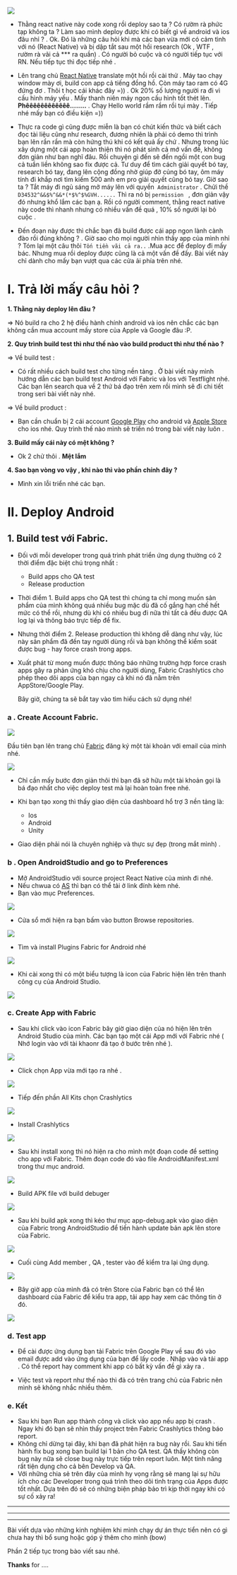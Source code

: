 ![](https://images.viblo.asia/c3245f43-78f4-44c1-a991-b5a381951c88.png)

* Thằng react native này code xong rồi deploy sao ta ? Có rườm rà phức tạp không ta ? Làm sao mình deploy được khi có biết gì về android và ios đâu nhỉ ? . Ok. Đó là những câu hỏi khi mà các bạn vừa mới có cảm tình với nó (React Native) và bị dập tắt sau một hồi research (Ok , WTF , rườm rà vãi cả *** ra quần) . Có người bỏ cuộc và có người tiếp tục với RN. Nếu tiếp tục thì đọc tiếp nhé .

*  Lên trang chủ [React Native](http://facebook.github.io/react-native/) translate một hồi rồi cài thử . Máy tao chạy window mày ơi, build con app cả tiếng đồng hồ. Còn máy tao ram có 4G đứng đơ . Thôi t học cái khác đây =)) . Ok 20% số lượng người ra đi vì cấu hình máy yếu . Mấy thanh niên máy ngon cấu hình tốt thét lên. **Phêêêêêêêêêêêê........** . Chạy Hello world rầm rầm rồi tụi mày . Tiếp nhé mấy bạn có điều kiện =))

*  Thực ra code gì cũng được miễn là bạn có chút kiến thức và biết cách đọc tài liệu cũng như research, đương nhiên là phải có demo thì trình bạn lên rần rần mà còn hứng thú khi có kết quả ấy chứ . Nhưng trong lúc xây dựng một cái app hoàn thiện thì nó phát sinh cả mớ vấn đề, không đơn giản như bạn nghĩ đâu. Rồi chuyện gì đến sẽ đến ngồi một con bug cả tuần liền không sao fix được cả. Tư duy để tìm cách giải quyết bó tay, research bó tay, đang lên cộng đồng nhờ giúp đở củng bó tay,  ôm máy tính đi khắp nơi tìm kiếm 500 anh em pro giải quyết cũng bó tay. Giờ sao ta ? Tắt máy đi ngủ sáng mở máy lên với quyền` Administrator` . Chửi thề `D34532^&&$%^&&*(*$%^$%GVH......` Thì ra nó bị `permission ` , đơn giản vậy đó nhưng khổ lắm các bạn ạ. Rồi có người comment, thằng react native này code thì nhanh nhưng có nhiều vấn đề quá , 10% số người lại bỏ cuộc . 

* Đến đoạn này được thì chắc bạn đã build được cái app ngon lành cành đào rồi đúng không ? . Giờ sao cho mọi người nhìn thấy app của mình nhỉ ? Tóm lại một câu thôi `Tốn tiền vãi cả ra..` .Mua acc để đeploy đi mấy bác. Nhưng mua rồi deploy được cũng là cả một vấn đề đấy. Bài viết này chỉ dành cho mấy bạn vượt qua các cửa ải phía trên nhé. 

# I. Trả lời mấy câu hỏi ?
**1. Thằng này deploy lên đâu ?**

=> Nó build ra cho 2 hệ điều hành chính android và ios nên chắc các bạn không cần mua account mấy store của Apple và Google đâu :P. 

**2. Quy trình build test thì như thế nào vào build product thì như thế nào ?**

=> Về build test : 

- Có rất nhiều cách build test cho từng nền tảng . Ở bài viết này mình hướng dẫn các bạn build test Android với Fabric và Ios với Testflight nhé. Các bạn lên search qua về 2 thứ bá đạo trên xem rồi mình sẽ đi chi tiết trong seri bài viết này nhé.

=> Về build product : 

- Bạn cần chuẩn bị 2 cái account [Google Play](https://play.google.com/store) cho android và [Apple Store](https://www.apple.com/ios/app-store/) cho ios nhé. Quy trình thế nào mình sẽ triển nó trong bài viết này luôn .

**3. Build mấy cái này có mệt không ?**

* Ok 2 chử thôi . **Mệt lắm** 

**4. Sao bạn vòng vo vậy , khi nào thì vào phần chính đây ?**

* Mình xin lỗi triển nhé các bạn.


# II. Deploy Android

## 1. Build test với Fabric. 
* Đối với mỗi developer trong quá trình phát triển ứng dụng thường có 2 thời điểm đặc biệt chú trọng nhất :

    - Build apps cho QA test
    - Release production 

- Thời điểm 1. Build apps cho QA test thì chúng ta chỉ mong muốn sản phẩm của mình không quá nhiều bug mặc dù đã cố gắng hạn chế hết mức có thể rồi, nhưng dù khi có nhiều bug đi nữa thì tất cả đều được QA log lại và thông báo trực tiếp để fix. 
- Nhưng thời điểm 2. Release production thì không dễ dàng như vậy, lúc này sản phẩm đã đến tay người dùng rồi và bạn không thể kiểm soát được bug - hay force crash trong apps.
-  Xuất phát từ mong muốn được thông báo những trường hợp force crash apps gây ra phản ứng khó chịu cho người dùng, Fabric Crashlytics cho phép theo dõi apps của bạn ngay cả khi nó đã nằm trên AppStore/Google Play.
   
   Bây giờ, chúng ta sẽ bắt tay vào tìm hiểu cách sử dụng nhé!


### a . Create Account Fabric.

![](https://images.viblo.asia/f4740f44-5543-4714-98f3-43053b969b7e.png)

Đầu tiên bạn lên trang chủ [Fabric](https://get.fabric.io/) đăng ký một tài khoản với email của mình nhé.

![](https://images.viblo.asia/8f3e3083-e4cc-43ac-a788-d8976cf265bf.png)
* Chỉ cần mấy bước đơn giản thôi thì bạn đã sỡ hữu một tài khoản gọi là bá đạo nhất cho việc deploy test mà lại hoàn toàn free nhé. 
* Khi bạn tạo xong thì thấy giao diện của dashboard hổ trợ 3 nền tảng là:

    - Ios
    - Android
    - Unity
    
* Giao diện phải nói là chuyên nghiệp và thực sự đẹp (trong mắt mình) .


### b . Open AndroidStudio and go to Preferences

* Mở AndroidStudio với source project React Native của mình đi nhé.
* Nếu chwua có [AS](https://developer.android.com/studio/?hl=vi) thì bạn có thể tải ở link đính kèm nhé.
* Bạn vào mục Preferences.

![](https://images.viblo.asia/aac3e056-f8f1-4227-a1e9-f960bd13b0ee.png)

* Cửa sổ mới hiện ra bạn bấm vào button Browse repositories.

![](https://images.viblo.asia/dec3d0ac-14bd-4b58-b551-45b6311a206a.png)

* Tìm và install Plugins Fabric for Android nhé

![](https://images.viblo.asia/9f370657-ee40-49e3-a618-7f9a841f35d6.png)

* Khi cài xong thì có một biểu tượng là icon của Fabric hiện lên trên thanh công cụ của Android Studio.


![](https://images.viblo.asia/81b2b3ba-6107-40f9-8148-19fa731ece2a.png)

### c. Create App with Fabric

* Sau khi click vào icon Fabric bây giờ giao diện của nó hiện lên trên Android Studio của mình. Các bạn tạo một cái App mới với Fabric nhé ( Nhớ login vào với tài khaonr đả tạo ở bước trên nhé ).

![](https://images.viblo.asia/ed0a9c9a-76bb-40a2-a199-e709e663cfb4.png)

* Click chọn App vừa mới tạo ra nhé .

![](https://images.viblo.asia/61b13669-4863-4f76-a777-48ead318d932.png)

* Tiếp đến phần All Kits chọn Crashlytics

![](https://images.viblo.asia/41200b71-2cbf-4608-a46a-7abadd172fab.png)

* Install Crashlytics 

![](https://images.viblo.asia/2dfa1d7e-3c81-495f-8f85-53bba12a3efa.png)

* Sau khi install xong thì nó hiện ra cho mình một đoạn code để setting cho app với Fabric.
Thêm đoạn code đó vào file AndroidManifest.xml trong thư mục android.

![](https://images.viblo.asia/355bf893-6193-421f-95eb-6df8ad92e9d0.png)

* Build APK file với build debuger

![](https://images.viblo.asia/f17cf44f-7f53-4e20-ac51-0d7e7188c5a5.png)

* Sau khi build apk xong thì kéo thư mục app-debug.apk vào giao diện của Fabric trong AndroidStudio để tiến hành update bản apk lên store của Fabric.

![](https://images.viblo.asia/cfc265df-35ca-4fbb-a573-4c96a9c4c721.png)

* Cuối cùng Add member , QA , tester vào để kiểm tra lại ứng dụng.

![](https://images.viblo.asia/1b18e2e3-b629-4c40-ab84-f6e47efd1d65.png)

* Bây giờ app của mình đả có trên Store của Fabric bạn có thể lên dashboard của Fabric để kiểu tra app, tải app hay xem các thông tin ở đó.

![](https://images.viblo.asia/eb2c6aef-4cff-4fef-9544-e2830d71c0ab.png)

### d. Test app

* Để cài được ứng dụng bạn tải Fabric trên Google Play về sau đó vào email được add vào ứng dụng của bạn để lấy code . Nhập vào và tải app . Có thể report hay comment khi app có bất kỳ vấn đề gì xảy ra .

* Việc test và report như thế nào thì đả có trên trang chủ của Fabric nên mình sẽ không nhắc nhiều thêm.

### e. Kết 

* Sau khi bạn Run app thành công và click vào app nếu app bị crash . Ngay khi đó bạn sẽ nhìn thấy project trên Fabric Crashlytics thông báo report. 
* Không chỉ dừng tại đây, khi bạn đã phát hiện ra bug này rồi. Sau khi tiến hành fix bug xong bạn build lại 1 bản cho QA test. QA thấy không còn bug này nữa sẽ close bug này trực tiếp trên report luôn. Một tính năng rất tiện dụng cho cả bên Develop và QA.
* Với những chia sẻ trên đây của mình hy vọng rằng sẽ mang lại sự hữu ích cho các Developer trong quá trình theo dõi tình trạng của Apps được tốt nhất. Dựa trên đó sẽ có những biện pháp bảo trì kịp thời ngay khi có sự cố xảy ra!

-------
----
---
Bài viết dựa vào những kinh nghiệm khi mình chạy dự án thực tiển nên có gì chưa hay thì bổ sung hoặc góp ý thêm cho mình (bow)


Phần 2 tiếp tục trong bào viết sau nhé. 

**Thanks** for ....